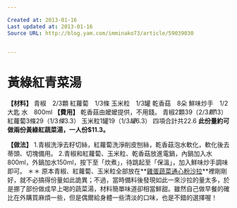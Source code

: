 ```yaml
---

Created at: 2013-01-16
Last updated at: 2013-01-16
Source URL: http://blog.yam.com/imminako73/article/59039030


---
```


# 黃綠紅青菜湯


**【材料】**
青椒　2/3顆
紅蘿蔔　1/3條
玉米粒　1/3罐
乾香菇　8朵
鮮味炒手　1/2大匙
水　800ml
**【費用】**
乾香菇由嬤嬤提供，不用錢。
青椒2顆$39（2/3顆$13）
紅蘿蔔3條$29（1/3條$3.3）
玉米粒1罐$19（1/3罐$6.3）
四項合計共22.6
**此份量約可做兩份黃綠紅蔬菜湯，一人份$11.3。**

**【做法】**
1.青椒洗淨去籽切絲，紅蘿蔔洗淨削皮刨絲，乾香菇泡水軟化，軟化後去蒂頭、切塊備用。
2.青椒和紅蘿蔔、玉米粒、乾香菇放進電鍋，內鍋加入水800ml，外鍋加水150ml，按下至「炊煮」，待跳起至「保溫」，加入鮮味炒手調味即可。
＊＊
原本青椒、紅蘿蔔、玉米粒全部放在**[雞蛋蔬菜通心粉沙拉](http://blog.yam.com/imminako73/article/59026017)**裡剛剛好，就不必搞得份量如此詭異；不過，當時備料後發現如此一來沙拉的量太多，於是挪了部份做成早上喝的蔬菜湯，材料簡單味道卻相當鮮甜。雖然自己做早餐的確比在外購買麻煩一些，但是偶爾給身體一些清淡的口味，也是不錯的選擇喔！

